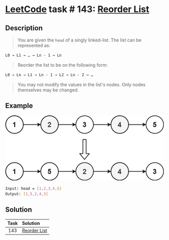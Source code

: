 # [LeetCode][leetcode] task # 143: [Reorder List][task]

Description
-----------

> You are given the `head` of a singly linked-list. The list can be represented as:
```md
L0 → L1 → … → Ln - 1 → Ln
```
> Reorder the list to be on the following form:
```md
L0 → Ln → L1 → Ln - 1 → L2 → Ln - 2 → …
```
> You may not modify the values in the list's nodes. Only nodes themselves may be changed.

Example
-------

![list.png](image/list.png)

```sh
Input: head = [1,2,3,4,5]
Output: [1,5,2,4,3]
```

Solution
--------

| Task | Solution                 |
|:----:|:-------------------------|
| 143  | [Reorder List][solution] |


[leetcode]: <http://leetcode.com/>
[task]: <https://leetcode.com/problems/reorder-list/>
[solution]: <https://github.com/wellaxis/witalis-jkit/blob/main/module/tasks/src/main/java/com/witalis/jkit/tasks/core/task/leetcode/h2/p143/option/Practice.java>
